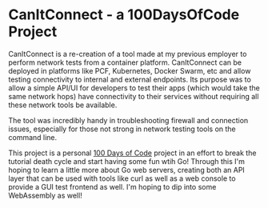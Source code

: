 # CanItConnect - a 100DaysOfCode Project

CanItConnect is a re-creation of a tool made at my previous employer to perform network tests from a container platform. CanItConnect can be deployed in platforms like PCF, Kubernetes, Docker Swarm, etc and allow testing connectivity to internal and external endpoints. Its purpose was to allow a simple API/UI for developers to test their apps (which would take the same network hops) have connectivity to their services without requiring all these network tools be available.

The tool was incredibly handy in troubleshooting firewall and connection issues, especially for those not strong in network testing tools on the command line. 

This project is a personal [100 Days of Code](https://www.100daysofcode.com/) project in an effort to break the tutorial death cycle and start having some fun wtih Go! Through this I'm hoping to learn a little more about Go web servers, creating both an API layer that can be used with tools like curl as well as a web console to provide a GUI test frontend as well. I'm hoping to dip into some WebAssembly as well!